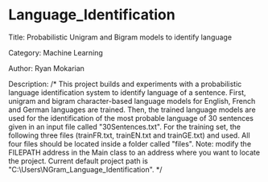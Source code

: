 # Language_Identification
Title: Probabilistic Unigram and Bigram models to identify language

Category: Machine Learning

Author: Ryan Mokarian

Description:
/*
    This project builds and experiments with a probabilistic language identification system to identify
    language of a sentence. First, unigram and bigram character-based language models for English, French
    and German languages are trained. Then, the trained language models are used for the identification of
    the most probable language of 30 sentences given in an input file called "30Sentences.txt".
    For the training set, the following three files (trainFR.txt, trainEN.txt and trainGE.txt) and used.
    All four files should be located inside a folder called "files".
    Note: modify the FILEPATH address in the Main class to an address where you want to locate the project.
    Current default project path is "C:\\Users\\NGram_Language_Identification".
*/
